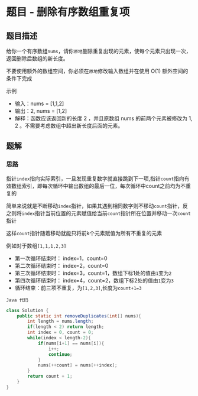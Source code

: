 # 题目 - 删除有序数组重复项

## 题目描述

给你一个有序数组`nums`，请你`原地`删除重复出现的元素，使每个元素只出现一次，返回删除后数组的新长度。

不要使用额外的数组空间，你必须在`原地`修改输入数组并在使用 O(1) 额外空间的条件下完成

示例
- 输入：nums = [1,1,2]
- 输出：2, nums = [1,2]
- 解释：函数应该返回新的长度 2 ，并且原数组 nums 的前两个元素被修改为 1, 2 。不需要考虑数组中超出新长度后面的元素。

## 题解

### 思路
指针`index`指向实际索引，一旦发现重复数字就直接跳到下一项,指针`count`指向有效数组索引，即每次循环中输出数组的最后一位，每次循环中count之前均为不重复的

简单来说就是不断移动`index`指针，如果其遇到相同数字则不移动`count`指针，反之则将`index`指针当前位置的元素赋值给当前`count`指针所在位置并移动一次`count`指针

这样`count`指针随着移动就能只将前k个元素赋值为所有不重复的元素

例如对于数组`[1,1,1,2,3]`

- 第一次循环结束时： index=1，count=0
- 第二次循环结束时： index=2，count=0
- 第三次循环结束时： index=3，count=1，数组下标1处的值由`1`变为`2`
- 第四次循环结束时： index=4，count=2，数组下标2处的值由`1`变为`3`
- 循环结束：前三项不重复，为`[1,2,3]`,长度为`count+1=3`

`Java 代码`
```java
class Solution {
    public static int removeDuplicates(int[] nums){
        int length = nums.length;
        if(length < 2) return length;
        int index = 0, count = 0;
        while(index < length-2){
            if(nums[i+1] == nums[i]){
                i++;
                continue;
            }
            nums[++count] = nums[++index];
        }
        return count + 1;
    }
}
```